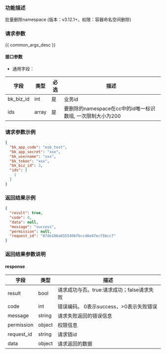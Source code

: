 ### 功能描述

批量删除namespace (版本：v3.12.1+，权限：容器命名空间删除)

### 请求参数

{{ common_args_desc }}

#### 接口参数

- 通用字段：

| 字段        | 类型    | 必选 | 描述                                     |
|-----------|-------|----|----------------------------------------|
| bk_biz_id | int   | 是  | 业务id                                   |
| ids       | array | 是  | 要删除的namespace在cc中的id唯一标识数组, 一次限制大小为200 |

### 请求参数示例

```json
{
  "bk_app_code": "esb_test",
  "bk_app_secret": "xxx",
  "bk_username": "xxx",
  "bk_token": "xxx",
  "bk_biz_id": 3,
  "ids": [
    1
  ]
}
```

### 返回结果示例

```json
{
  "result": true,
  "code": 0,
  "data": null,
  "message": "success",
  "permission": null,
  "request_id": "87de106ab55549bfbcc46e47ecf5bcc7"
}
```

### 返回结果参数说明

#### response

| 字段         | 类型     | 描述                         |
|------------|--------|----------------------------|
| result     | bool   | 请求成功与否。true:请求成功；false请求失败 |
| code       | int    | 错误编码。 0表示success，>0表示失败错误  |
| message    | string | 请求失败返回的错误信息                |
| permission | object | 权限信息                       |
| request_id | string | 请求链id                      |
| data       | object | 请求返回的数据                    |
